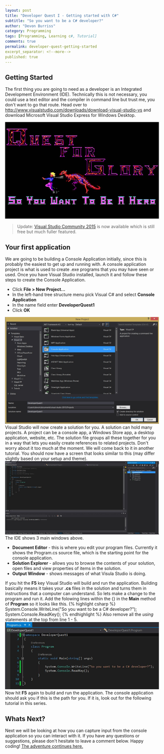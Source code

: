 ```yaml
---
layout: post
title: "Developer Quest I - Getting started with C#"
subtitle: "So you want to be a C# developer?"
author: "Devon Burriss"
category: Programming
tags: [Programming, Learning c#, Tutorial]
comments: true
permalink: developer-quest-getting-started
excerpt_separator: <!--more-->
published: true
---
```


## Getting Started

The first thing you are going to need as a developer is an Integrated Development Environment (IDE). Technically this is not necessary, you could use a text editor and the compiler in command line but trust me, you don't want to go that route.
Head over to http://www.visualstudio.com/downloads/download-visual-studio-vs and download Microsoft Visual Studio Express for Windows Desktop.

![hero running from monster](/img/posts/2014/quest-for-glory-i-so-you-want-to-be-a-hero-dos-title-73699.jpg)

> Update: [Visual Studio Community 2015](https://www.visualstudio.com/en-us/products/visual-studio-community-vs.aspx) is now available which is still free but much fuller featured.

<!--more-->

## Your first application
We are going to be building a Console Application initially, since this is probably the easiest to get up and running with.
A console application project is what is used to create .exe programs that you may have seen or used.
Once you have Visual Studio installed, launch it and follow these steps to create the Console Application.

* Click **File > New Project...**
* In the left-hand tree structure menu pick Visual C# and select **Console Application**
* In the name field enter **DeveloperQuest1**
* Click **OK**

![VS New Project Window](/img/posts/2014/new-project.jpg)
Visual Studio will now create a solution for you. A solution can hold many projects. A project can be a console app, a Windows Store app, a desktop application, website, etc. The solution file groups all these together for you in a way that lets you easily create references to related projects. Don't worry about it too much at the moment. We will come back to it in another tutorial.
You should now have a screen that looks similar to this (may differ slightly based on your setup and theme).
![new console application](/img/posts/2014/ide.jpg)
The IDE shows 3 main windows above.

* **Document Editor** - this is where you edit your program files. Currently it shows the Program.cs source file, which is the starting point for the console application.
* **Solution Explorer** - allows you to browse the contents of your solution, open files and view properties of items in the solution.
* **Output Window** - shows messages of what Visula Studio is doing.

If you hit the **F5** key Visual Studio will build and run the application. Building basically means it takes your **.cs** files in the solution and turns them in instructions that a computer can understand.
So lets make a change to the program and run it. Add the folowing lines within the {} in the **Main** method of **Program** so it looks like this.
{% highlight csharp %}
System.Console.WriteLine("So you want to be a C# developer?");
System.Console.ReadKey();
{% endhighlight %}
Also remove all the *using* statements at the top from line 1 - 5.
![added console writeline charp code](/img/posts/2014/code-change1.jpg)
Now hit **F5** again to build and run the application. The console application should ask you if this is the path for you. If it is, look out for the following tutorial in this series. 
## Whats Next?
Next we will be looking at how you can capture input from the console application so you can interact with it.
If you have any questions or suggestions, please don't hesitate to leave a comment below. Happy coding!
[The adventure continues here.](http://devonburriss.me/developer-quest-variables/)